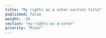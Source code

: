 ```yaml
---
title: "My rights as a voter section title"
published: false
weight: -10
section: "my-rights-as-a-voter"
priority: "Minor"
---
```


